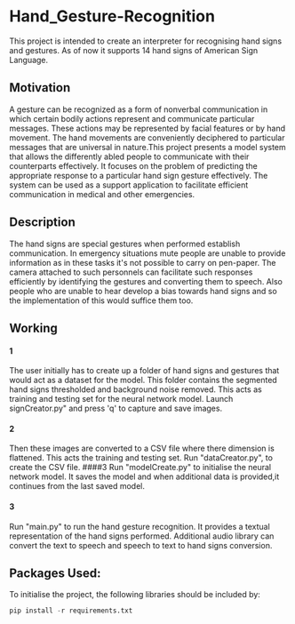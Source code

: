 # Hand_Gesture-Recognition
This project is intended to create an interpreter for recognising hand signs and gestures. As of now it supports 14 hand signs of American Sign Language.

## Motivation
A gesture can be recognized as a form of nonverbal communication in which certain bodily actions represent and communicate particular messages. These actions may be represented by facial features or by hand movement. The hand movements are conveniently deciphered to particular messages that are universal in nature.This project presents a model system that allows the differently abled people to communicate with their counterparts effectively. It focuses on the problem of predicting the appropriate response to a particular hand
sign gesture effectively. The system can be used as a support application to facilitate efficient communication in medical and other emergencies. 

## Description
The hand signs are special gestures when performed establish communication. In emergency situations mute people are unable to provide information as in these tasks it's not possible to carry on  pen-paper. The camera attached to such personnels can facilitate such responses efficiently by identifying the gestures and converting them to speech. Also people who are unable to hear develop a bias towards hand signs and so the implementation of this would suffice them too. 

## Working
#### 1
The user initially has to create up a folder of hand signs and gestures that would act as a dataset for the model. This folder contains the segmented hand signs thresholded and background noise removed. This acts as training and testing set for the neural network model. Launch signCreator.py" and press 'q' to capture and save images.


#### 2
Then these images are converted to a CSV file where there dimension is flattened. This acts the training and testing set. Run "dataCreator.py", to create the CSV file.
####3
Run "modelCreate.py" to initialise the neural network model. It saves the model and when additional data is provided,it continues from the last saved model.

#### 3
Run "main.py" to run the hand gesture recognition. It provides a textual representation of the hand signs performed. Additional audio library can convert the text to speech and speech to text to hand signs conversion.

## Packages Used:
To initialise the project, the following libraries should be included by:
```python
pip install -r requirements.txt
```



